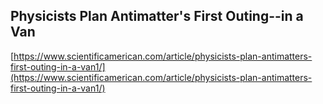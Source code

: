 ## Physicists Plan Antimatter's First Outing--in a Van
  
  [https://www.scientificamerican.com/article/physicists-plan-antimatters-first-outing-in-a-van1/](https://www.scientificamerican.com/article/physicists-plan-antimatters-first-outing-in-a-van1/)